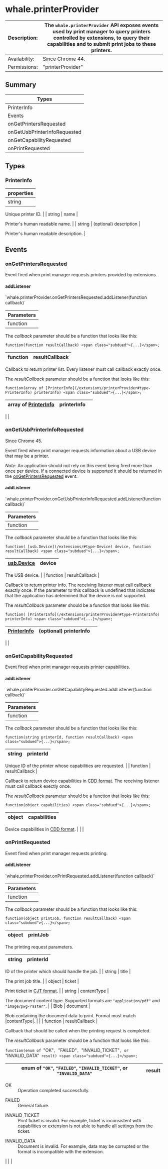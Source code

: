 # whale.printerProvider

| Description: | The `whale.printerProvider` API exposes events used by print manager to query printers controlled by extensions, to query their capabilities and to submit print jobs to these printers. |
|---|---|
| Availability: | Since Chrome 44. |
| Permissions: | <span class="code">"printerProvider"</span> |

<section id="toc">

## Summary

| Types |
|---|
| [PrinterInfo](#type-PrinterInfo) |
| Events |
| [onGetPrintersRequested](#event-onGetPrintersRequested) |
| [onGetUsbPrinterInfoRequested](#event-onGetUsbPrinterInfoRequested) |
| [onGetCapabilityRequested](#event-onGetCapabilityRequested) |
| [onPrintRequested](#event-onPrintRequested) |

</section>

<section>

<div class="api-reference">

## Types

<div>

### PrinterInfo

| properties |
|---|
| string | id | 

Unique printer ID.
 |
| string | name | 

Printer's human readable name.
 |
| string | <span class="optional">(optional)</span> description | 

Printer's human readable description.
 |

</div>

## Events

<div>

### onGetPrintersRequested

<div class="description">

Event fired when print manager requests printers provided by extensions.

<div>

#### addListener

<div class="summary">`whale.printerProvider.onGetPrintersRequested.addListener(<span>function callback</span>)`</div>

<div class="description">

| Parameters |
|---|
| function | callback | 

The _callback_ parameter should be a function that looks like this:

`function(function resultCallback) <span class="subdued">{...}</span>;`

| function | resultCallback | 
|---|---|

Callback to return printer list. Every listener must call callback exactly once.

The _resultCallback_ parameter should be a function that looks like this:

`function(array of [PrinterInfo](/extensions/printerProvider#type-PrinterInfo) printerInfo) <span class="subdued">{...}</span>;`

| array of [PrinterInfo](/extensions/printerProvider#type-PrinterInfo) | printerInfo |  |
|---|---|---|
 |
 |

</div>

</div>

</div>

</div>

<div>

### onGetUsbPrinterInfoRequested

<div class="description">

Since Chrome 45.

Event fired when print manager requests information about a USB device that may be a printer.

_Note:_ An application should not rely on this event being fired more than once per device. If a connected device is supported it should be returned in the [onGetPrintersRequested](/extensions/printerProvider#event-onGetPrintersRequested) event.

<div>

#### addListener

<div class="summary">`whale.printerProvider.onGetUsbPrinterInfoRequested.addListener(<span>function callback</span>)`</div>

<div class="description">

| Parameters |
|---|
| function | callback | 

The _callback_ parameter should be a function that looks like this:

`function( [usb.Device](/extensions/#type-Device) device, function resultCallback) <span class="subdued">{...}</span>;`

| [usb.Device](/extensions/#type-Device) | device | 
|---|---|

The USB device.
 |
| function | resultCallback | 

Callback to return printer info. The receiving listener must call callback exactly once. If the parameter to this callback is undefined that indicates that the application has determined that the device is not supported.

The _resultCallback_ parameter should be a function that looks like this:

`function( [PrinterInfo](/extensions/printerProvider#type-PrinterInfo) printerInfo) <span class="subdued">{...}</span>;`

| [PrinterInfo](/extensions/printerProvider#type-PrinterInfo) | <span class="optional">(optional)</span> printerInfo |  |
|---|---|---|
 |
 |

</div>

</div>

</div>

</div>

<div>

### onGetCapabilityRequested

<div class="description">

Event fired when print manager requests printer capabilities.

<div>

#### addListener

<div class="summary">`whale.printerProvider.onGetCapabilityRequested.addListener(<span>function callback</span>)`</div>

<div class="description">

| Parameters |
|---|
| function | callback | 

The _callback_ parameter should be a function that looks like this:

`function(string printerId, function resultCallback) <span class="subdued">{...}</span>;`

| string | printerId | 
|---|---|

Unique ID of the printer whose capabilities are requested.
 |
| function | resultCallback | 

Callback to return device capabilities in [CDD format](https://developers.google.com/cloud-print/docs/cdd#cdd). The receiving listener must call callback exectly once.

The _resultCallback_ parameter should be a function that looks like this:

`function(object capabilities) <span class="subdued">{...}</span>;`

| object | capabilities | 
|---|---|

Device capabilities in [CDD format](https://developers.google.com/cloud-print/docs/cdd#cdd).
 |
 |
 |

</div>

</div>

</div>

</div>

<div>

### onPrintRequested

<div class="description">

Event fired when print manager requests printing.

<div>

#### addListener

<div class="summary">`whale.printerProvider.onPrintRequested.addListener(<span>function callback</span>)`</div>

<div class="description">

| Parameters |
|---|
| function | callback | 

The _callback_ parameter should be a function that looks like this:

`function(object printJob, function resultCallback) <span class="subdued">{...}</span>;`

| object | printJob | 
|---|---|

The printing request parameters.

| string | printerId | 
|---|---|

ID of the printer which should handle the job.
 |
| string | title | 

The print job title.
 |
| object | ticket | 

Print ticket in [CJT format](https://developers.google.com/cloud-print/docs/cdd#cjt).
 |
| string | contentType | 

The document content type. Supported formats are `"application/pdf"` and `"image/pwg-raster"`.
 |
| Blob | document | 

Blob containing the document data to print. Format must match |contentType|.
 |
 |
| function | resultCallback | 

Callback that should be called when the printing request is completed.

The _resultCallback_ parameter should be a function that looks like this:

`function(enum of `"OK"`, `"FAILED"`, `"INVALID_TICKET"`, or `"INVALID_DATA"` result) <span class="subdued">{...}</span>;`

| enum of `"OK"`, `"FAILED"`, `"INVALID_TICKET"`, or `"INVALID_DATA"` | result | 
|---|---|

<dl>

<dt>OK</dt>

<dd>Operation completed successfully.</dd>

</dl>

<dl>

<dt>FAILED</dt>

<dd>General failure.</dd>

</dl>

<dl>

<dt>INVALID_TICKET</dt>

<dd>Print ticket is invalid. For example, ticket is inconsistent with capabilities or extension is not able to handle all settings from the ticket.</dd>

</dl>

<dl>

<dt>INVALID_DATA</dt>

<dd>Document is invalid. For example, data may be corrupted or the format is incompatible with the extension.</dd>

</dl>
 |
 |
 |

</div>

</div>

</div>

</div>

</div>

</section>